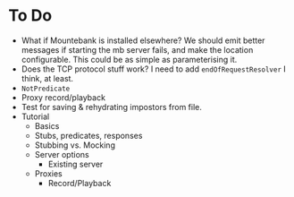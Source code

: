 # To Do

* What if Mountebank is installed elsewhere? We should emit better messages if starting the mb server fails, and make the location configurable. This could be as simple as parameterising it. 
* Does the TCP protocol stuff work? I need to add `endOfRequestResolver` I think, at least.
* `NotPredicate`
* Proxy record/playback
* Test for saving & rehydrating impostors from file.
* Tutorial
    * Basics
    * Stubs, predicates, responses
    * Stubbing vs. Mocking
    * Server options
        * Existing server
    * Proxies
        * Record/Playback
